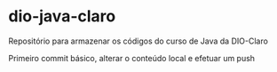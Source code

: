 # dio-java-claro
Repositório para armazenar os códigos do curso de Java da DIO-Claro

Primeiro commit básico, alterar o conteúdo local e efetuar um push
